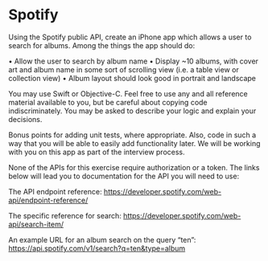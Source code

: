 # Spotify

Using the Spotify public API, create an iPhone app which allows a user to search for albums. Among the things the app should do: 

•	Allow the user to search by album name
•	Display ~10 albums, with cover art and album name in some sort of scrolling view (i.e. a table view or collection view)
•	Album layout should look good in portrait and landscape

You may use Swift or Objective-C. Feel free to use any and all reference material available to you, but be careful about copying code indiscriminately. You may be asked to describe your logic and explain your decisions.

Bonus points for adding unit tests, where appropriate. Also, code in such a way that you will be able to easily add functionality later. We will be working with you on this app as part of the interview process.

None of the APIs for this exercise require authorization or a token. The links below will lead you to documentation for the API you will need to use:

The API endpoint reference:
https://developer.spotify.com/web-api/endpoint-reference/

The specific reference for search: 
https://developer.spotify.com/web-api/search-item/

An example URL for an album search on the query “ten”: 
https://api.spotify.com/v1/search?q=ten&type=album 

